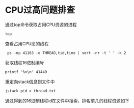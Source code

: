 # CPU过高问题排查







通过top命令获取占用CPU资源的进程

```
top
```





查看占用CPU高的线程

```
 ps -mp 41163 -o THREAD,tid,time | sort -nr -t ' ' -k 2
```



获取线程16进制编号

```
printf '%x\n' 41449
```

重定向stack信息到文件中

```
jstack pid > thread.txt
```



通过得到的16进制线程id在文件中搜索，排名前几的线程资源如下



